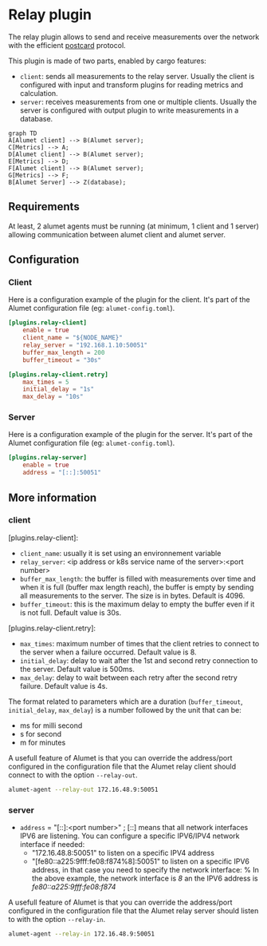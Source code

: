 # Relay plugin

The relay plugin allows to send and receive measurements over the network with the efficient [postcard](https://github.com/jamesmunns/postcard) protocol.

This plugin is made of two parts, enabled by cargo features:

- `client`: sends all measurements to the relay server. Usually the client is configured with input and transform plugins for reading metrics and calculation.
- `server`: receives measurements from one or multiple clients. Usually the server is configured with output plugin to write measurements in a database.

```mermaid
graph TD
A[Alumet client] --> B(Alumet server);
C[Metrics] --> A;
D[Alumet client] --> B(Alumet server);
E[Metrics] --> D;
F[Alumet client] --> B(Alumet server);
G[Metrics] --> F;
B[Alumet Server] --> Z(database);
```

## Requirements

At least, 2 alumet agents must be running (at minimum, 1 client and 1 server) allowing communication between alumet client and alumet server.

## Configuration

### Client

Here is a configuration example of the plugin for the client. It's part of the Alumet configuration file (eg: `alumet-config.toml`).

```toml
[plugins.relay-client]
    enable = true
    client_name = "${NODE_NAME}"
    relay_server = "192.168.1.10:50051"
    buffer_max_length = 200
    buffer_timeout = "30s"

[plugins.relay-client.retry]
    max_times = 5
    initial_delay = "1s"
    max_delay = "10s"
```

### Server

Here is a configuration example of the plugin for the server. It's part of the Alumet configuration file (eg: `alumet-config.toml`).

```toml
[plugins.relay-server]
    enable = true
    address = "[::]:50051"
```

## More information

### client

[plugins.relay-client]:
- `client_name`: usually it is set using an environnement variable
- `relay_server`: \<ip address or k8s service name of the server>:\<port number>
- `buffer_max_length`: the buffer is filled with measurements over time and when it is full (buffer max length reach), the buffer is empty by sending all measurements to the server. The size is in bytes. Default is 4096.
- `buffer_timeout`: this is the maximum delay to empty the buffer even if it is not full. Default value is 30s.

[plugins.relay-client.retry]:
- `max_times`: maximum number of times that the client retries to connect to the server when a failure occurred. Default value is 8.
- `initial_delay`: delay to wait after the 1st and second retry connection to the server. Default value is 500ms.
- `max_delay`: delay to wait between each retry after the second retry failure. Default value is 4s.

The format related to parameters which are a duration (`buffer_timeout`, `initial_delay`, `max_delay`) is a number followed by the unit that can be:
- ms for milli second
- s for second
- m for minutes

A usefull feature of Alumet is that you can override the address/port configured in the configuration file that the Alumet relay client should connect to with the option `--relay-out`.

```sh
alumet-agent --relay-out 172.16.48.9:50051
```

### server

- `address` = "[::]:\<port number>" ; [::] means that all network interfaces IPV6 are listening. You can configure a specific IPV6/IPV4 network interface if needed:
  - "172.16.48.8:50051" to listen on a specific IPV4 address
  - "[fe80::a225:9fff:fe08:f874%8]:50051" to listen on a specific IPV6 address, in that case you need to specify the network interface: <IPV6 address>%<network interface>
  In the above example, the network interface is _8_ an the IPV6 address is _fe80::a225:9fff:fe08:f874_

A usefull feature of Alumet is that you can override the address/port configured in the configuration file that the Alumet relay server should listen to with the option `--relay-in`.

```sh
alumet-agent --relay-in 172.16.48.9:50051
```
